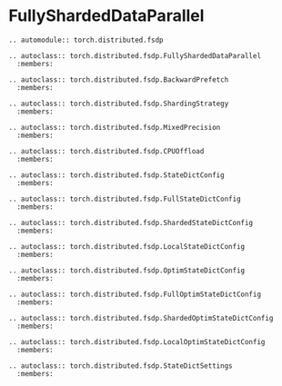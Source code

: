 # FullyShardedDataParallel

```{eval-rst}
.. automodule:: torch.distributed.fsdp
```

```{eval-rst}
.. autoclass:: torch.distributed.fsdp.FullyShardedDataParallel
  :members:
```

```{eval-rst}
.. autoclass:: torch.distributed.fsdp.BackwardPrefetch
  :members:
```

```{eval-rst}
.. autoclass:: torch.distributed.fsdp.ShardingStrategy
  :members:
```

```{eval-rst}
.. autoclass:: torch.distributed.fsdp.MixedPrecision
  :members:
```

```{eval-rst}
.. autoclass:: torch.distributed.fsdp.CPUOffload
  :members:
```

```{eval-rst}
.. autoclass:: torch.distributed.fsdp.StateDictConfig
  :members:
```

```{eval-rst}
.. autoclass:: torch.distributed.fsdp.FullStateDictConfig
  :members:
```

```{eval-rst}
.. autoclass:: torch.distributed.fsdp.ShardedStateDictConfig
  :members:
```

```{eval-rst}
.. autoclass:: torch.distributed.fsdp.LocalStateDictConfig
  :members:
```

```{eval-rst}
.. autoclass:: torch.distributed.fsdp.OptimStateDictConfig
  :members:
```

```{eval-rst}
.. autoclass:: torch.distributed.fsdp.FullOptimStateDictConfig
  :members:
```

```{eval-rst}
.. autoclass:: torch.distributed.fsdp.ShardedOptimStateDictConfig
  :members:
```

```{eval-rst}
.. autoclass:: torch.distributed.fsdp.LocalOptimStateDictConfig
  :members:
```

```{eval-rst}
.. autoclass:: torch.distributed.fsdp.StateDictSettings
  :members:
```
